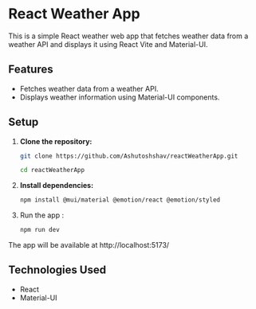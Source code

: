 # React Weather App

This is a simple React weather web app that fetches weather data from a weather API and displays it using React Vite and Material-UI.

## Features

- Fetches weather data from a weather API.
- Displays weather information using Material-UI components.

## Setup
1. **Clone the repository:**

   ```bash
   git clone https://github.com/Ashutoshshav/reactWeatherApp.git

   cd reactWeatherApp

2. **Install dependencies:**

   ```bash
   npm install @mui/material @emotion/react @emotion/styled

3. Run the app : 

   ```bash
   npm run dev

The app will be available at http://localhost:5173/

## Technologies Used
- React
- Material-UI